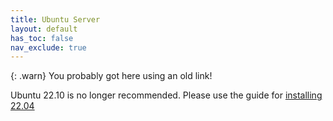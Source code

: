 ```yaml
---
title: Ubuntu Server
layout: default
has_toc: false
nav_exclude: true
---
```


{: .warn}
You probably got here using an old link!

Ubuntu 22.10 is no longer recommended. Please use the guide for [installing 22.04](ubuntu2204_server)